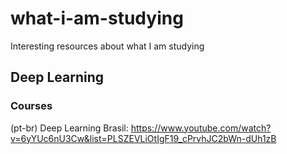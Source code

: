 # what-i-am-studying
Interesting resources about what I am studying

## Deep Learning

### Courses
(pt-br) Deep Learning Brasil: https://www.youtube.com/watch?v=6yYUc6nU3Cw&list=PLSZEVLiOtIgF19_cPrvhJC2bWn-dUh1zB
